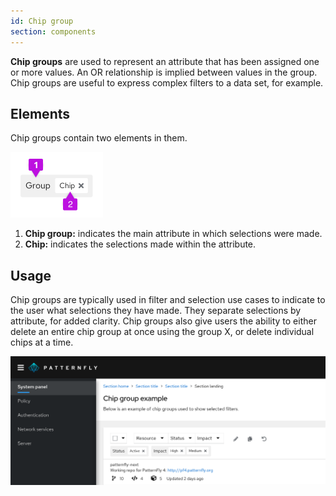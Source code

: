 ```yaml
---
id: Chip group
section: components
---
```

**Chip groups** are used to represent an attribute that has been assigned one or more values. An OR relationship is implied between values in the group. Chip groups are useful to express complex filters to a data set, for example.

## Elements

Chip groups contain two elements in them.

<img src="./img/chip-group-elements.png" alt="Chip group elements" width="148" />

1. **Chip group:** indicates the main attribute in which selections were made.
2. **Chip:** indicates the selections made within the attribute.

## Usage

Chip groups are typically used in filter and selection use cases to indicate to the user what selections they have made. They separate selections by attribute, for added clarity. Chip groups also give users the ability to either delete an entire chip group at once using the group X, or delete individual chips at a time. 

<img src="./img/chip-group.png" alt="Example of chipgroups from filtering" width="990"/>